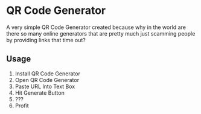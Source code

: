 # QR Code Generator

A very simple QR Code Generator created because why in the world are there so many online generators that are pretty much just scamming people by providing links that time out?

## Usage

1. Install QR Code Generator
2. Open QR Code Generator
3. Paste URL Into Text Box
4. Hit Generate Button
5. ???
6. Profit